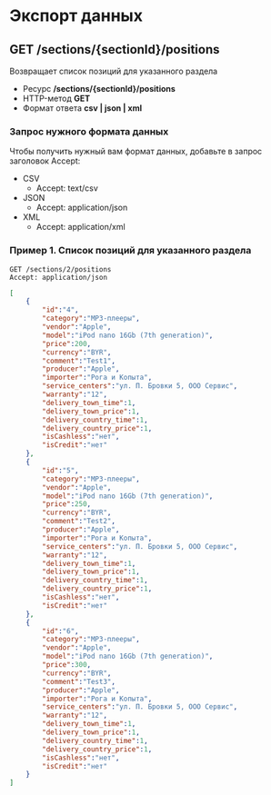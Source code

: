 # Экспорт данных

## GET /sections/{sectionId}/positions

Возвращает список позиций для указанного раздела

- Ресурс **/sections/{sectionId}/positions**
- HTTP-метод **GET**
- Формат ответа **csv | json | xml**

### Запрос нужного формата данных

Чтобы получить нужный вам формат данных, добавьте в запрос заголовок Accept:

- CSV
    - Accept: text/csv
- JSON
    - Accept: application/json
- XML
    - Accept: application/xml

### Пример 1. Список позиций для указанного раздела

```
GET /sections/2/positions
Accept: application/json
```

```json
[
    {
        "id":"4",
        "category":"MP3-плееры",
        "vendor":"Apple",
        "model":"iPod nano 16Gb (7th generation)",
        "price":200,
        "currency":"BYR",
        "comment":"Test1",
        "producer":"Apple",
        "importer":"Рога и Копыта",
        "service_centers":"ул. П. Бровки 5, ООО Сервис",
        "warranty":"12",
        "delivery_town_time":1,
        "delivery_town_price":1,
        "delivery_country_time":1,
        "delivery_country_price":1,
        "isCashless":"нет",
        "isCredit":"нет"
    },
    {
        "id":"5",
        "category":"MP3-плееры",
        "vendor":"Apple",
        "model":"iPod nano 16Gb (7th generation)",
        "price":250,
        "currency":"BYR",
        "comment":"Test2",
        "producer":"Apple",
        "importer":"Рога и Копыта",
        "service_centers":"ул. П. Бровки 5, ООО Сервис",
        "warranty":"12",
        "delivery_town_time":1,
        "delivery_town_price":1,
        "delivery_country_time":1,
        "delivery_country_price":1,
        "isCashless":"нет",
        "isCredit":"нет"
    },
    {
        "id":"6",
        "category":"MP3-плееры",
        "vendor":"Apple",
        "model":"iPod nano 16Gb (7th generation)",
        "price":300,
        "currency":"BYR",
        "comment":"Test3",
        "producer":"Apple",
        "importer":"Рога и Копыта",
        "service_centers":"ул. П. Бровки 5, ООО Сервис",
        "warranty":"12",
        "delivery_town_time":1,
        "delivery_town_price":1,
        "delivery_country_time":1,
        "delivery_country_price":1,
        "isCashless":"нет",
        "isCredit":"нет"
    }
]
```
